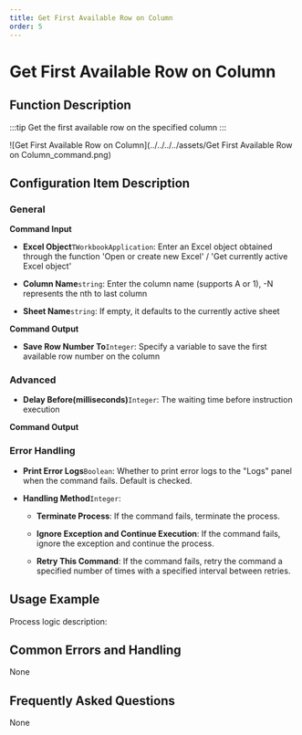 ```yaml
---
title: Get First Available Row on Column
order: 5
---
```


# Get First Available Row on Column

## Function Description

:::tip 
Get the first available row on the specified column
:::

![Get First Available Row on Column](../../../../assets/Get First Available Row on Column_command.png)

## Configuration Item Description

### General

**Command Input**

- **Excel Object**`TWorkbookApplication`: Enter an Excel object obtained through the function 'Open or create new Excel' / 'Get currently active Excel object'

- **Column Name**`string`: Enter the column name (supports A or 1), -N represents the nth to last column

- **Sheet Name**`string`: If empty, it defaults to the currently active sheet


**Command Output**

- **Save Row Number To**`Integer`: Specify a variable to save the first available row number on the column

### Advanced

- **Delay Before(milliseconds)**`Integer`: The waiting time before instruction execution


**Command Output**

### Error Handling

- **Print Error Logs**`Boolean`: Whether to print error logs to the "Logs" panel when the command fails. Default is checked. 

- **Handling Method**`Integer`:

    - **Terminate Process**: If the command fails, terminate the process.

    - **Ignore Exception and Continue Execution**: If the command fails, ignore the exception and continue the process.

    - **Retry This Command**: If the command fails, retry the command a specified number of times with a specified interval between retries.

## Usage Example

Process logic description:

## Common Errors and Handling

None

## Frequently Asked Questions

None


